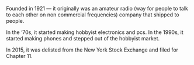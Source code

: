 Founded in 1921 — it originally was an amateur radio (way for people to talk to each other on non commercial frequencies) company that shipped to people.

In the ‘70s, it started making hobbyist electronics and pcs. In the 1990s, it started making phones and stepped out of the hobbyist market.

In 2015, it was delisted from the New York Stock Exchange and filed for Chapter 11. 